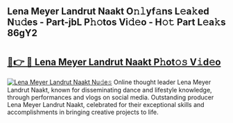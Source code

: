 ## Lena Meyer Landrut Naakt O𝚗𝚕yf𝚊ns L𝚎a𝚔ed N𝚞𝚍es - Part-jbL P𝚑𝚘tos Vi𝚍𝚎o - H𝚘𝚝 Part L𝚎a𝚔s 86gY2

# <h2><a href="http://kf7nvwu.oniu.top/?m=Lena+Meyer+Landrut+Naakt">🔗👉 🔴 Lena Meyer Landrut Naakt P𝚑ot𝚘𝚜 V𝚒d𝚎o</a></h2>

[![Lena Meyer Landrut Naakt Nu𝚍e𝚜](https://i.imgur.com/0qMVB7G.gif)](http://kf7nvwu.oniu.top/?m=Lena+Meyer+Landrut+Naakt)
Online thought leader Lena Meyer Landrut Naakt, known for disseminating dance and lifestyle knowledge, through performances and vlogs on social media. Outstanding producer Lena Meyer Landrut Naakt, celebrated for their exceptional skills and accomplishments in bringing creative projects to life.  
